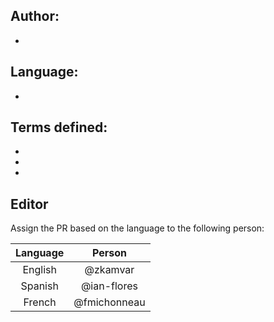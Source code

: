## Author: 

- 

## Language: 

- 

## Terms defined:

- 
- 
- 

## Editor

Assign the PR based on the language to the following person:

| Language | Person | 
|:--------:|:------:|
| English  | @zkamvar |
| Spanish  | @ian-flores |
| French   | @fmichonneau |
